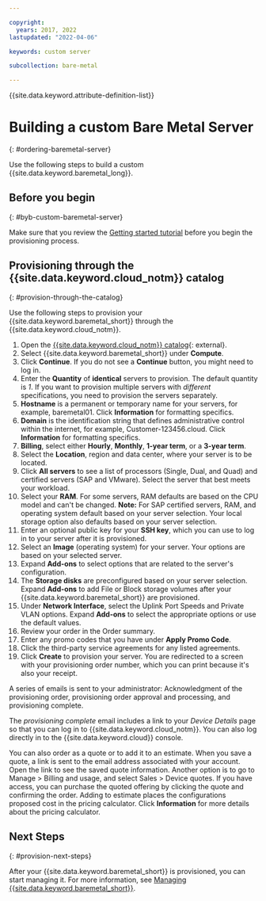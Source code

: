 ```yaml
---

copyright:
  years: 2017, 2022
lastupdated: "2022-04-06"

keywords: custom server

subcollection: bare-metal

---
```


{{site.data.keyword.attribute-definition-list}}


# Building a custom Bare Metal Server
{: #ordering-baremetal-server}

Use the following steps to build a custom {{site.data.keyword.baremetal_long}}.

## Before you begin
{: #byb-custom-baremetal-server}

Make sure that you review the [Getting started tutorial](https://test.cloud.ibm.com/docs/bare-metal?topic=bare-metal-getting-started) before you begin the provisioning process.

## Provisioning through the {{site.data.keyword.cloud_notm}} catalog
{: #provision-through-the-catalog}

Use the following steps to provision your {{site.data.keyword.baremetal_short}} through the {{site.data.keyword.cloud_notm}}.

1. Open the [{{site.data.keyword.cloud_notm}} catalog](https://cloud.ibm.com/catalog/){: external}.   
2. Select {{site.data.keyword.baremetal_short}} under **Compute**.
3. Click **Continue**. If you do not see a **Continue** button, you might need to log in.
4. Enter the **Quantity** of **identical** servers to provision. The default quantity is _1_. If you want to provision multiple servers with _different_ specifications, you need to provision the servers separately.
5. **Hostname** is a permanent or temporary name for your servers, for example, baremetal01. Click **Information** for formatting specifics.
6. **Domain** is the identification string that defines administrative control within the internet, for example, Customer-123456.cloud. Click **Information** for formatting specifics.
7. **Billing**, select either **Hourly**, **Monthly**, **1-year term**, or a **3-year term**.
8. Select the **Location**, region and data center, where your server is to be located.
9. Click **All servers** to see a list of processors (Single, Dual, and Quad) and certified servers (SAP and VMware). Select the server that best meets your workload.
10. Select your **RAM**. For some servers, RAM defaults are based on the CPU model and can't be changed. **Note:** For SAP certified servers, RAM, and operating system default based on your server selection. Your local storage option also defaults based on your server selection.
11. Enter an optional public key for your **SSH key**, which you can use to log in to your server after it is provisioned.
12. Select an **Image** (operating system) for your server. Your options are based on your selected server.
13. Expand **Add-ons** to select options that are related to the server's configuration.
14. The **Storage disks** are preconfigured based on your server selection. Expand **Add-ons** to add File or Block storage volumes after your {{site.data.keyword.baremetal_short}} are provisioned.
15. Under **Network Interface**, select the Uplink Port Speeds and Private VLAN options. Expand **Add-ons** to select the appropriate options or use the default values.
16. Review your order in the Order summary.
17. Enter any promo codes that you have under **Apply Promo Code**.
18. Click the third-party service agreements for any listed agreements.
19. Click **Create** to provision your server. You are redirected to a screen with your provisioning order number, which you can print because it's also your receipt.

A series of emails is sent to your administrator: Acknowledgment of the provisioning order, provisioning order approval and processing, and provisioning complete.

The _provisioning complete_ email includes a link to your *Device Details* page so that you can log in to {{site.data.keyword.cloud_notm}}. You can also log directly in to the {{site.data.keyword.cloud}} console.

You can also order as a quote or to add it to an estimate. When you save a quote, a link is sent to the email address associated with your account. Open the link to see the saved quote information. Another option is to go to Manage > Billing and usage, and select Sales > Device quotes. If you have access, you can purchase the quoted offering by clicking the quote and confirming the order. Adding to estimate places the configurations proposed cost in the pricing calculator. Click **Information** for more details about the pricing calculator.

## Next Steps
{: #provision-next-steps}

After your {{site.data.keyword.baremetal_short}} is provisioned, you can start managing it. For more information, see [Managing {{site.data.keyword.baremetal_short}}](/docs/bare-metal?topic=bare-metal-bm-manage-servers).
